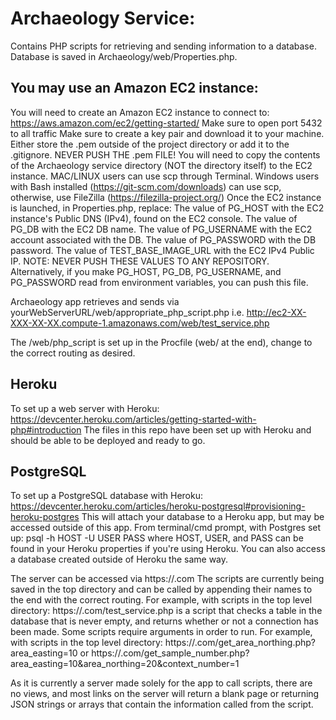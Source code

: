 # Archaeology Service:
Contains PHP scripts for retrieving and sending information to a database.
Database is saved in Archaeology/web/Properties.php.

## You may use an Amazon EC2 instance:
You will need to create an Amazon EC2 instance to connect to: https://aws.amazon.com/ec2/getting-started/
	Make sure to open port 5432 to all traffic
	Make sure to create a key pair and download it to your machine. Either store the .pem outside of the project directory or add it
		to the .gitignore. NEVER PUSH THE .pem FILE!
	You will need to copy the contents of the Archaeology service directory (NOT the directory itself) to the EC2 instance.
		MAC/LINUX users can use scp through Terminal.
		Windows users with Bash installed (https://git-scm.com/downloads) can use scp, otherwise, use FileZilla (https://filezilla-project.org/)
Once the EC2 instance is launched, in Properties.php, replace:
	The value of PG_HOST with the EC2 instance's Public DNS (IPv4), found on the EC2 console.
	The value of PG_DB with the EC2 DB name.
	The value of PG_USERNAME with the EC2 account associated with the DB.
	The value of PG_PASSWORD with the DB password.
	The value of TEST_BASE_IMAGE_URL with the EC2 IPv4 Public IP.
	NOTE: NEVER PUSH THESE VALUES TO ANY REPOSITORY. Alternatively, if you make PG_HOST, PG_DB, PG_USERNAME, and PG_PASSWORD
		read from environment variables, you can push this file.

Archaeology app retrieves and sends via yourWebServerURL/web/appropriate_php_script.php
	i.e. http://ec2-XX-XXX-XX-XX.compute-1.amazonaws.com/web/test_service.php

The /web/php_script is set up in the Procfile (web/ at the end), change to the correct routing as desired.

## Heroku
To set up a web server with Heroku: https://devcenter.heroku.com/articles/getting-started-with-php#introduction
The files in this repo have been set up with Heroku and should be able to be deployed and ready to go.

## PostgreSQL
To set up a PostgreSQL database with Heroku: https://devcenter.heroku.com/articles/heroku-postgresql#provisioning-heroku-postgres
This will attach your database to a Heroku app, but may be accessed outside of this app.
From terminal/cmd prompt, with Postgres set up:
psql -h HOST -U USER PASS
where HOST, USER, and PASS can be found in your Heroku properties if you're using Heroku. You can also access a database created outside of Heroku the same way.

The server can be accessed via https://<serverURL>.com
The scripts are currently being saved in the top directory and can be called by appending their names to the end with the correct routing.
For example, with scripts in the top level directory: https://<serverURL>.com/test_service.php is a script that checks a table in the database that is never empty, and returns whether or not a connection has been made.
Some scripts require arguments in order to run.
For example, with scripts in the top level directory: https://<serverURL>.com/get_area_northing.php?area_easting=10
or https://<serverURL>.com/get_sample_number.php?area_easting=10&area_northing=20&context_number=1

As it is currently a server made solely for the app to call scripts, there are no views, and most links on the server will return a blank page or returning JSON strings or arrays that contain the information called from the script.